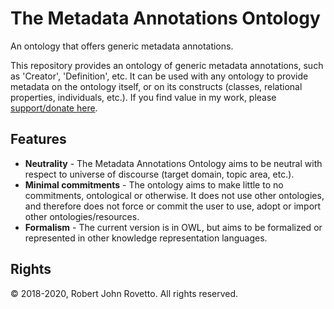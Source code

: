 # The Metadata Annotations Ontology 
An ontology that offers generic metadata annotations.

This repository provides an ontology of generic metadata annotations, such as 'Creator', 'Definition', etc. 
It can be used with any ontology to provide metadata on the ontology itself, or on its constructs (classes, relational properties, individuals, etc.). 
If you find value in my work, please [support/donate here](https://gogetfunding.com/knowledge-organization-services-ontology-terminology-metadata-concept-analysis/).

## Features
- **Neutrality** - The Metadata Annotations Ontology aims to be neutral with respect to universe of discourse (target domain, topic area, etc.). 
- **Minimal commitments** - The ontology aims to make little to no commitments, ontological or otherwise. It does not use other ontologies, and therefore does not force or commit the user to use, adopt or import other ontologies/resources. 
- **Formalism** - The current version is in OWL, but aims to be formalized or represented in other knowledge representation languages.

## Rights
© 2018-2020, Robert John Rovetto. All rights reserved.
